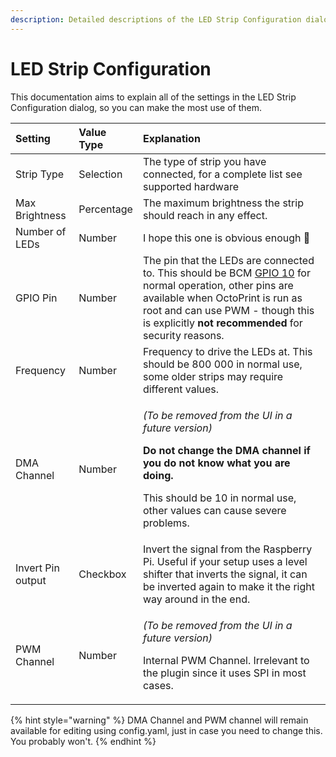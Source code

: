 ```yaml
---
description: Detailed descriptions of the LED Strip Configuration dialog.
---
```


# LED Strip Configuration

This documentation aims to explain all of the settings in the LED Strip Configuration dialog, so you can make the most use of them.

<table>
  <thead>
    <tr>
      <th style="text-align:left">Setting</th>
      <th style="text-align:left">Value Type</th>
      <th style="text-align:left">Explanation</th>
    </tr>
  </thead>
  <tbody>
    <tr>
      <td style="text-align:left">Strip Type</td>
      <td style="text-align:left">Selection</td>
      <td style="text-align:left">The type of strip you have connected, for a complete list see supported
        hardware</td>
    </tr>
    <tr>
      <td style="text-align:left">Max Brightness</td>
      <td style="text-align:left">Percentage</td>
      <td style="text-align:left">The maximum brightness the strip should reach in any effect.</td>
    </tr>
    <tr>
      <td style="text-align:left">Number of LEDs</td>
      <td style="text-align:left">Number</td>
      <td style="text-align:left">I hope this one is obvious enough &#x1F642;</td>
    </tr>
    <tr>
      <td style="text-align:left">GPIO Pin</td>
      <td style="text-align:left">Number</td>
      <td style="text-align:left">The pin that the LEDs are connected to. This should be BCM <a href="https://pinout.xyz/pinout/pin19_gpio10">GPIO 10</a> for
        normal operation, other pins are available when OctoPrint is run as root
        and can use PWM - though this is explicitly <b>not recommended</b> for security
        reasons.</td>
    </tr>
    <tr>
      <td style="text-align:left">Frequency</td>
      <td style="text-align:left">Number</td>
      <td style="text-align:left">Frequency to drive the LEDs at. This should be 800 000 in normal use,
        some older strips may require different values.</td>
    </tr>
    <tr>
      <td style="text-align:left">DMA Channel</td>
      <td style="text-align:left">Number</td>
      <td style="text-align:left">
        <p><em>(To be removed from the UI in a future version)</em>
        </p>
        <p><b>Do not change the DMA channel if you do not know what you are doing.</b>
        </p>
        <p>This should be 10 in normal use, other values can cause severe problems.</p>
      </td>
    </tr>
    <tr>
      <td style="text-align:left">Invert Pin output</td>
      <td style="text-align:left">Checkbox</td>
      <td style="text-align:left">Invert the signal from the Raspberry Pi. Useful if your setup uses a level
        shifter that inverts the signal, it can be inverted again to make it the
        right way around in the end.</td>
    </tr>
    <tr>
      <td style="text-align:left">PWM Channel</td>
      <td style="text-align:left">Number</td>
      <td style="text-align:left">
        <p><em>(To be removed from the UI in a future version)</em>
        </p>
        <p>Internal PWM Channel. Irrelevant to the plugin since it uses SPI in most
          cases.</p>
      </td>
    </tr>
  </tbody>
</table>

{% hint style="warning" %}
DMA Channel and PWM channel will remain available for editing using config.yaml, just in case you need to change this. You probably won't.
{% endhint %}

